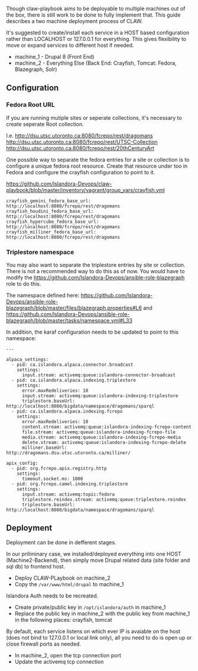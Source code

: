 Though claw-playbook aims to be deployable to multiple machines out of the box, there is still work to be done to fully implement that. This guide describes a two machine deployment process of CLAW. 

It's suggested to create/install each service in a HOST based configuration rather than LOCALHOST or 127.0.0.1 for everything. This gives flexibility to move or expand services to different host if needed.

* machine_1 - Drupal 8 (Front End)
* machine_2 - Everything Else (Back End: Crayfish, Tomcat: Fedora, Blazegraph, Solr)

## Configuration
### Fedora Root URL
If you are running mutiple sites or seperate collections, it's necessary to create seperate Root collection.

I.e. http://dsu.utsc.utoronto.ca:8080/fcrepo/rest/dragomans
     http://dsu.utsc.utoronto.ca:8080/fcrepo/rest/UTSC-Collection
     http://dsu.utsc.utoronto.ca:8080/fcrepo/rest/20thCenturyArt

One possible way to separate the fedora entries for a site or collection is to configure a unique fedora root resource. Create that resource under too in Fedora and configure the crayfish configuration to point to it.

https://github.com/Islandora-Devops/claw-playbook/blob/master/inventory/vagrant/group_vars/crayfish.yml

```
crayfish_gemini_fedora_base_url: http://localhost:8080/fcrepo/rest/dragomans
crayfish_houdini_fedora_base_url: http://localhost:8080/fcrepo/rest/dragomans
crayfish_hypercube_fedora_base_url: http://localhost:8080/fcrepo/rest/dragomans
crayfish_milliner_fedora_base_url: http://localhost:8080/fcrepo/rest/dragomans
```

### Triplestore namespace
You may also want to separate the triplestore entries by site or collection. There is not a recommended way to do this as of now. You would have to modify the https://github.com/Islandora-Devops/ansible-role-blazegraph role to do this.

The namespace defined here: https://github.com/Islandora-Devops/ansible-role-blazegraph/blob/master/files/blazegraph.properties#L6 and https://github.com/Islandora-Devops/ansible-role-blazegraph/blob/master/tasks/namespace.yml#L33

In addition, the karaf configuration needs to be updated to point to this namespace:
```
---

alpaca_settings:
  - pid: ca.islandora.alpaca.connector.broadcast
    settings:
      input.stream: activemq:queue:islandora-connector-broadcast
  - pid: ca.islandora.alpaca.indexing.triplestore
    settings:
      error.maxRedeliveries: 10
      input.stream: activemq:queue:islandora-indexing-triplestore
      triplestore.baseUrl: http://localhost:8080/bigdata/namespace/dragomans/sparql
  - pid: ca.islandora.alpaca.indexing.fcrepo
    settings:
      error.maxRedeliveries: 10
      content.stream: activemq:queue:islandora-indexing-fcrepo-content
      file.stream: activemq:queue:islandora-indexing-fcrepo-file
      media.stream: activemq:queue:islandora-indexing-fcrepo-media
      delete.stream: activemq:queue:islandora-indexing-fcrepo-delete
      milliner.baseUrl: http://dragomans.dsu.utsc.utoronto.ca/milliner/

apix_config:
  - pid: org.fcrepo.apix.registry.http
    settings:
      timeout.socket.ms: 1000
  - pid: org.fcrepo.camel.indexing.triplestore
    settings:
      input.stream: activemq:topic:fedora
      triplestore.reindex.stream: activemq:queue:triplestore.reindex
      triplestore.baseUrl: http://localhost:8080/bigdata/namespace/dragomans/sparql
```


## Deployment

Deployment can be done in defferent stages.

In our priliminary case, we installed/deployed everything into one HOST (Machine2-Backend), then simply move Drupal related data (site folder and sql db) to frontend host.

* Deploy CLAW-PLaybook on machine_2
* Copy the `/var/www/html/drupal` to machine_1

Islandora Auth needs to be recreated.
* Create private/public key in `/opt/islandora/auth` in machine_1
* Replace the public key in machine_2 with the public key from machine_1 in the following places: crayfish, tomcat

By default, each service listens on which ever IP is avaiable on the host (does not bind to 127.0.0.1 or local link only), all you need to do is open up or close firewall ports as needed.

* In machine_2, open the tcp connection port
* Update the activemq tcp connection

